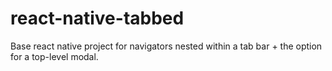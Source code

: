 # react-native-tabbed

Base react native project for navigators nested within a tab bar + the option for a top-level modal.
